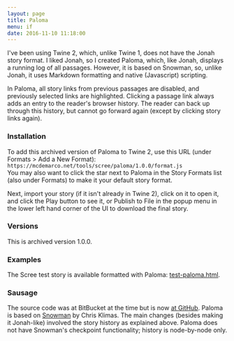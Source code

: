 ```yaml
---
layout: page
title: Paloma
menu: if
date: 2016-11-10 11:18:00
---
```

I've been using Twine 2, which, unlike Twine 1, does not have the Jonah story format.  I liked Jonah, so I created Paloma, which, like Jonah, displays a running log of all passages.  However, it is based on Snowman, so, unlike Jonah, it uses Markdown formatting and native (Javascript) scripting.

In Paloma, all story links from previous passages are disabled, and previously selected links are highlighted.  Clicking a passage link always adds an entry to the reader's browser history.  The reader can back up through this history, but cannot go forward again (except by clicking story links again). 

### Installation

To add this archived version of Paloma to Twine 2, use this URL (under Formats > Add a New Format): `https://mcdemarco.net/tools/scree/paloma/1.0.0/format.js`    
You may also want to click the star next to Paloma in the Story Formats list (also under Formats) to make it your default story format.

Next, import your story (if it isn't already in Twine 2), click on it to open it, and click the Play button to see it, or Publish to File in the popup menu in the lower left hand corner of the UI to download the final story.

### Versions

This is archived version 1.0.0.

### Examples

The Scree test story is available formatted with Paloma:  [test-paloma.html](./test-paloma.html).

### Sausage

The source code was at BitBucket at the time but is now [at GitHub](https://github.com/mcdemarco/paloma).  Paloma is based on [Snowman](https://github.com/videlais/snowman) by Chris Klimas.  The main changes (besides making it Jonah-like) involved the story history as explained above.  Paloma does not have Snowman's checkpoint functionality; history is node-by-node only.
